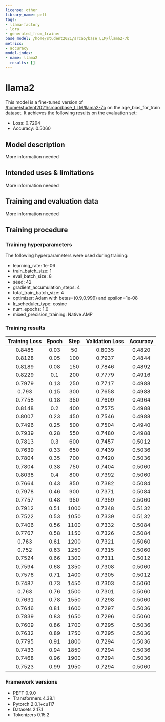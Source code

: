 ```yaml
---
license: other
library_name: peft
tags:
- llama-factory
- lora
- generated_from_trainer
base_model: /home/student2021/srcao/base_LLM/llama2-7b
metrics:
- accuracy
model-index:
- name: llama2
  results: []
---
```


<!-- This model card has been generated automatically according to the information the Trainer had access to. You
should probably proofread and complete it, then remove this comment. -->

# llama2

This model is a fine-tuned version of [/home/student2021/srcao/base_LLM/llama2-7b](https://huggingface.co//home/student2021/srcao/base_LLM/llama2-7b) on the age_bias_for_train dataset.
It achieves the following results on the evaluation set:
- Loss: 0.7294
- Accuracy: 0.5060

## Model description

More information needed

## Intended uses & limitations

More information needed

## Training and evaluation data

More information needed

## Training procedure

### Training hyperparameters

The following hyperparameters were used during training:
- learning_rate: 1e-06
- train_batch_size: 1
- eval_batch_size: 8
- seed: 42
- gradient_accumulation_steps: 4
- total_train_batch_size: 4
- optimizer: Adam with betas=(0.9,0.999) and epsilon=1e-08
- lr_scheduler_type: cosine
- num_epochs: 1.0
- mixed_precision_training: Native AMP

### Training results

| Training Loss | Epoch | Step | Validation Loss | Accuracy |
|:-------------:|:-----:|:----:|:---------------:|:--------:|
| 0.8485        | 0.03  | 50   | 0.8035          | 0.4820   |
| 0.8128        | 0.05  | 100  | 0.7937          | 0.4844   |
| 0.8189        | 0.08  | 150  | 0.7846          | 0.4892   |
| 0.8229        | 0.1   | 200  | 0.7779          | 0.4916   |
| 0.7979        | 0.13  | 250  | 0.7717          | 0.4988   |
| 0.793         | 0.15  | 300  | 0.7658          | 0.4988   |
| 0.7758        | 0.18  | 350  | 0.7609          | 0.4964   |
| 0.8148        | 0.2   | 400  | 0.7575          | 0.4988   |
| 0.8007        | 0.23  | 450  | 0.7546          | 0.4988   |
| 0.7496        | 0.25  | 500  | 0.7504          | 0.4940   |
| 0.7939        | 0.28  | 550  | 0.7480          | 0.4988   |
| 0.7813        | 0.3   | 600  | 0.7457          | 0.5012   |
| 0.7639        | 0.33  | 650  | 0.7439          | 0.5036   |
| 0.7804        | 0.35  | 700  | 0.7420          | 0.5036   |
| 0.7804        | 0.38  | 750  | 0.7404          | 0.5060   |
| 0.8038        | 0.4   | 800  | 0.7392          | 0.5060   |
| 0.7664        | 0.43  | 850  | 0.7382          | 0.5084   |
| 0.7978        | 0.46  | 900  | 0.7371          | 0.5084   |
| 0.7757        | 0.48  | 950  | 0.7359          | 0.5060   |
| 0.7912        | 0.51  | 1000 | 0.7348          | 0.5132   |
| 0.7522        | 0.53  | 1050 | 0.7339          | 0.5132   |
| 0.7406        | 0.56  | 1100 | 0.7332          | 0.5084   |
| 0.7767        | 0.58  | 1150 | 0.7326          | 0.5084   |
| 0.763         | 0.61  | 1200 | 0.7321          | 0.5060   |
| 0.752         | 0.63  | 1250 | 0.7315          | 0.5060   |
| 0.7524        | 0.66  | 1300 | 0.7311          | 0.5012   |
| 0.7594        | 0.68  | 1350 | 0.7308          | 0.5060   |
| 0.7576        | 0.71  | 1400 | 0.7305          | 0.5012   |
| 0.7487        | 0.73  | 1450 | 0.7303          | 0.5060   |
| 0.763         | 0.76  | 1500 | 0.7301          | 0.5060   |
| 0.7631        | 0.78  | 1550 | 0.7298          | 0.5060   |
| 0.7646        | 0.81  | 1600 | 0.7297          | 0.5036   |
| 0.7839        | 0.83  | 1650 | 0.7296          | 0.5060   |
| 0.7609        | 0.86  | 1700 | 0.7295          | 0.5036   |
| 0.7632        | 0.89  | 1750 | 0.7295          | 0.5036   |
| 0.7795        | 0.91  | 1800 | 0.7294          | 0.5036   |
| 0.7433        | 0.94  | 1850 | 0.7294          | 0.5036   |
| 0.7468        | 0.96  | 1900 | 0.7294          | 0.5036   |
| 0.7523        | 0.99  | 1950 | 0.7294          | 0.5060   |


### Framework versions

- PEFT 0.9.0
- Transformers 4.38.1
- Pytorch 2.0.1+cu117
- Datasets 2.17.1
- Tokenizers 0.15.2